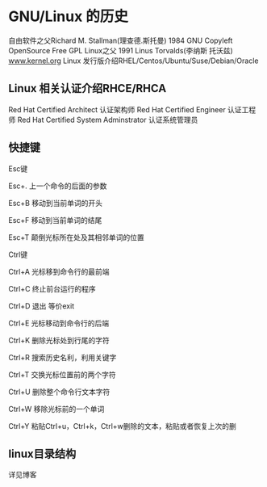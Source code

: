 # GNU/Linux 的历史
自由软件之父Richard M. Stallman(理查德.斯托曼) 1984 GNU Copyleft OpenSource Free GPL
 Linux之父 1991 Linus Torvalds(李纳斯 托沃兹) www.kernel.org
Linux 发行版介绍RHEL/Centos/Ubuntu/Suse/Debian/Oracle

## Linux 相关认证介绍RHCE/RHCA
 
 Red Hat Certified Architect 认证架构师
 Red Hat Certified Engineer 认证工程师
 Red Hat Certified System Adminstrator 认证系统管理员
## 快捷键
Esc键

Esc+. 上一个命令的后面的参数

Esc+B 移动到当前单词的开头

Esc+F 移动到当前单词的结尾

Esc+T 颠倒光标所在处及其相邻单词的位置

Ctrl键

Ctrl+A 光标移到命令行的最前端

Ctrl+C 终止前台运行的程序

Ctrl+D 退出 等价exit

Ctrl+E 光标移动到命令行的后端

Ctrl+K 删除光标处到行尾的字符

Ctrl+R 搜索历史名利，利用关键字

Ctrl+T 交换光标位置前的两个字符

Ctrl+U 删除整个命令行文本字符

Ctrl+W 移除光标前的一个单词

Ctrl+Y 粘贴Ctrl+u，Ctrl+k，Ctrl+w删除的文本，粘贴或者恢复上次的删
## linux目录结构
详见博客